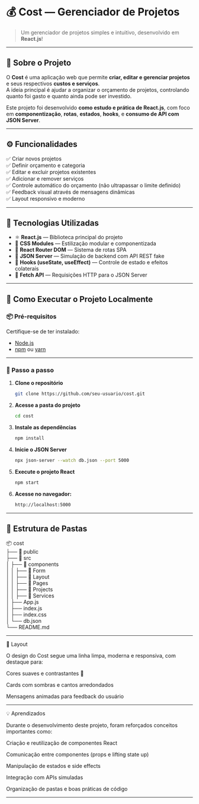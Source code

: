 # 💰 Cost — Gerenciador de Projetos

> Um gerenciador de projetos simples e intuitivo, desenvolvido em **React.js**!

---

## 🧭 Sobre o Projeto

O **Cost** é uma aplicação web que permite **criar, editar e gerenciar projetos** e seus respectivos **custos e serviços**.  
A ideia principal é ajudar a organizar o orçamento de projetos, controlando quanto foi gasto e quanto ainda pode ser investido.

Este projeto foi desenvolvido **como estudo e prática de React.js**, com foco em **componentização**, **rotas**, **estados**, **hooks**, e **consumo de API com JSON Server**.

---

## ⚙️ Funcionalidades

✅ Criar novos projetos  
✅ Definir orçamento e categoria  
✅ Editar e excluir projetos existentes  
✅ Adicionar e remover serviços  
✅ Controle automático do orçamento (não ultrapassar o limite definido)  
✅ Feedback visual através de mensagens dinâmicas  
✅ Layout responsivo e moderno  

---

## 🧱 Tecnologias Utilizadas

- ⚛️ **React.js** — Biblioteca principal do projeto  
- 🎨 **CSS Modules** — Estilização modular e componentizada  
- 🔄 **React Router DOM** — Sistema de rotas SPA  
- 💾 **JSON Server** — Simulação de backend com API REST fake  
- 🧠 **Hooks (useState, useEffect)** — Controle de estado e efeitos colaterais  
- 🧩 **Fetch API** — Requisições HTTP para o JSON Server  

---

## 🧰 Como Executar o Projeto Localmente

### 📦 Pré-requisitos
Certifique-se de ter instalado:
- [Node.js](https://nodejs.org/)
- [npm](https://www.npmjs.com/) ou [yarn](https://yarnpkg.com/)

---

### 🚀 Passo a passo

1. **Clone o repositório**
   ```bash
   git clone https://github.com/seu-usuario/cost.git

2. **Acesse a pasta do projeto**
   ```bash
   cd cost
   
3. **Instale as dependências**
   ```bash
   npm install

4. **Inicie o JSON Server**
   ```bash
   npx json-server --watch db.json --port 5000

5. **Execute o projeto React**
   ```bash
   npm start

6. **Acesse no navegador:**
   ```bash
   http://localhost:5000

---

## 📁 Estrutura de Pastas

📦 cost <br>
├── 📁 public <br>
├── 📁 src <br>
│   ├── 📁 components <br>
│   │   ├── 📁 Form <br>
│   │   ├── 📁 Layout <br>
│   │   ├── 📁 Pages <br>
│   │   ├── 📁 Projects <br>
│   │   ├── 📁 Services <br>
│   ├── App.js <br>
│   ├── index.js <br>
│   ├── index.css <br>
│   └── db.json <br>
└── README.md <br>

---

🎨 Layout

O design do Cost segue uma linha limpa, moderna e responsiva, com destaque para:

Cores suaves e contrastantes 🎨

Cards com sombras e cantos arredondados

Mensagens animadas para feedback do usuário

---

💡 Aprendizados

Durante o desenvolvimento deste projeto, foram reforçados conceitos importantes como:

Criação e reutilização de componentes React

Comunicação entre componentes (props e lifting state up)

Manipulação de estados e side effects

Integração com APIs simuladas

Organização de pastas e boas práticas de código

---

